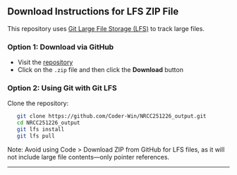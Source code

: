 ## Download Instructions for LFS ZIP File

This repository uses [Git Large File Storage (LFS)](https://git-lfs.com/) to track large files.

### Option 1: Download via GitHub

- Visit the [repository](https://github.com/Coder-Win/NRCC251226_output)
- Click on the `.zip` file and then click the **Download** button

### Option 2: Using Git with Git LFS

Clone the repository:
``` bash
   git clone https://github.com/Coder-Win/NRCC251226_output.git
   cd NRCC251226_output
   git lfs install
   git lfs pull
```

Note: Avoid using Code > Download ZIP from GitHub for LFS files, as it will not include large file contents—only pointer references.


---

